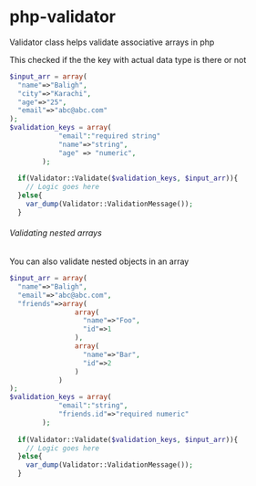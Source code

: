 # php-validator
Validator class helps validate associative arrays in php

This checked if the the key with actual data type is there or not

```php
$input_arr = array(
  "name"=>"Baligh",
  "city"=>"Karachi",
  "age"=>"25",
  "email"=>"abc@abc.com"
);
$validation_keys = array(
            "email":"required string"
            "name"=>"string",
            "age" => "numeric",
        );
  
  if(Validator::Validate($validation_keys, $input_arr)){
    // Logic goes here
  }else{
    var_dump(Validator::ValidationMessage());
  }

```
###### Validating nested arrays

You can also validate nested objects in an array

```php
$input_arr = array(
  "name"=>"Baligh",
  "email"=>"abc@abc.com",
  "friends"=>array(
                array(
                  "name"=>"Foo",
                  "id"=>1
                ),
                array(
                  "name"=>"Bar",
                  "id"=>2
                )
            )
);
$validation_keys = array(
            "email":"string",
            "friends.id"=>"required numeric"
        );
  
  if(Validator::Validate($validation_keys, $input_arr)){
    // Logic goes here
  }else{
    var_dump(Validator::ValidationMessage());
  }

```
